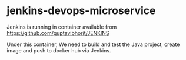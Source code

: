 # jenkins-devops-microservice

Jenkins is running in container available from https://github.com/guptavibhorit/JENKINS

Under this container, We need to build and test the Java project, create image and push to docker hub via Jenkins.
